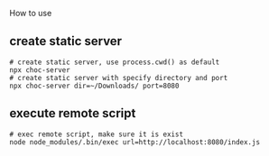 How to use

## create static server
```
# create static server, use process.cwd() as default
npx choc-server
# create static server with specify directory and port
npx choc-server dir=~/Downloads/ port=8080
```

## execute remote script
```
# exec remote script, make sure it is exist
node node_modules/.bin/exec url=http://localhost:8080/index.js
```
